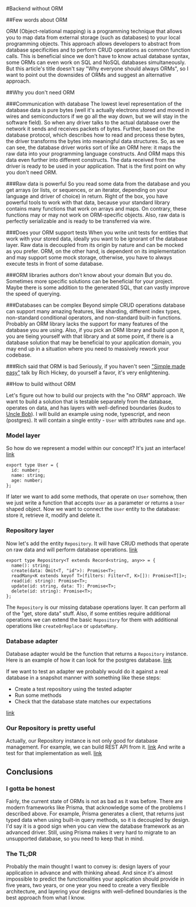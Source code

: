 #Backend without ORM

##Few words about ORM

ORM (Object-relational mapping) is a programming technique that allows you to map data from external storage (such as databases) to your local programming objects.
This approach allows developers to abstract from database specificities and to perform CRUD operations as common function calls. This is beneficial since we don't have to know actual database syntax, some ORMs can even work on SQL and NoSQL databases simultaneously.
But this article's title doesn't say "Why everyone should always ORMs", so I want to point out the downsides of ORMs and suggest an alternative approach.

##Why you don't need ORM

###Communication with database
The lowest level representation of the database data is pure bytes (well it's actually electrons stored and moved in wires and semiconductors if we go all the way down, but we will stay in the software field). So when any driver talks to the actual database over the network it sends and receives packets of bytes. Further, based on the database protocol, which describes how to read and process these bytes, the driver transforms the bytes into meaningful data structures. So, as we can see, the database driver works sort of like an ORM here: it maps the raw data into your programming language constructs. And ORM maps this data even further into different constructs. The data received from the driver is ready to be used in your application. That is the first point on why you don't need ORM.

###Raw data is powerful
So you read some data from the database and you get arrays (or lists, or sequences, or an iterator, depending on your language and driver of choice) in return. Right of the box, you have powerful tools to work with that data, because your standard library contains many functions that work on arrays and maps. On contrary, these functions may or may not work on ORM-specific objects. Also, raw data is perfectly serializable and is ready to be transferred via wire.

###Does your ORM support tests
When you write unit tests for entities that work with your stored data, ideally you want to be ignorant of the database layer. Raw data is decoupled from its origin by nature and can be mocked as you prefer.
ORM, on the other hand, is dependent on its implementation and may support some mock storage, otherwise, you have to always execute tests in front of some database.

###ORM libraries authors don't know about your domain
But you do. Sometimes more specific solutions can be beneficial for your project. Maybe there is some addition to the generated SQL, that can vastly improve the speed of querying.

###Databases can be complex
Beyond simple CRUD operations database can support many amazing features, like sharding, different index types, non-standard conditional operators, and non-standard built-in functions. Probably an ORM library lacks the support for many features of the database you are using.
Also, if you pick an ORM library and build upon it, you are tieing yourself with that library and at some point, if there is a database solution that may be beneficial to your application domain, you may end up in a situation where you need to massively rework your codebase.

###Rich said that ORM is bad
Seriously, if you haven't seen ["Simple made easy"](https://www.youtube.com/watch?v=SxdOUGdseq4) talk by Rich Hickey, do yourself a favor, it's very enlightening.

##How to build without ORM

Let's figure out how to build our projects with the "no ORM" approach. We want to build a solution that is testable separately from the database, operates on data, and has layers with well-defined boundaries (kudos to [Uncle Bob](https://www.youtube.com/watch?v=o_TH-Y78tt4)).
I will build an example using node, typescript, and neon (postgres). It will contain a single entity - `User` with attributes `name` and `age`.

### Model layer

So how do we represent a model within our concept? It's just an interface!
[link](./src/models/user.ts)

```
export type User = {
  id: number;
  name: string;
  age: number;
};
```

If later we want to add some methods, that operate on `User` somehow, then we just write a function that accepts `User` as a parameter or returns a `User` shaped object.
Now we want to connect the `User` entity to the database: store it, retrieve it, modify and delete it.

### Repository layer
Now let's add the entity `Repository`. It will have CRUD methods that operate on raw data and will perform database operations.
[link](./src/types/dbAdapter.ts)

```
export type Repository<T extends Record<string, any>> = {
  name(): string;
  create(data: Omit<T, "id">): Promise<T>;
  readMany<K extends keyof T>(filters: Filter<T, K>[]): Promise<T[]>;
  read(id: string): Promise<T>;
  update(id: string, data: T): Promise<T>;
  delete(id: string): Promise<T>;
};
```
The `Repository` is our missing database operations layer. It can perform all of the "get, store data" stuff. Also, if some entities require additional operations we can extend the basic `Repository` for them with additional operations like `createOrReplace` or `updateMany`.

### Database adapter
Database adapter would be the function that returns a `Repository` instance. Here is an example of how it can look for the postgres database. [link](./src/db/adapter.ts)

If we want to test an adapter we probably would do it against a real database in a snapshot manner with something like these steps:
* Create a test repository using the tested adapter
* Run some methods
* Check that the database state matches our expectations

[link](./src/db/adapter.test.ts)


### Our Repository is pretty useful
Actually, our Repository instance is not only good for database management. For example, we can build REST API from it. [link](./src/server/generateApi.ts)
And write a test for that implementation as well. [link](./src/server/generateApi.test.ts)

## Conclusions

### I gotta be honest
Fairly, the current state of ORMs is not as bad as it was before. There are modern frameworks like Prisma, that acknowledge some of the problems I described above.
For example, Prisma generates a client, that returns just typed data when using built-in query methods, so it is decoupled by design.
I'd say it is a good sign when you can view the database framework as an advanced driver.
Still, using Prisma makes it very hard to migrate to an unsupported database, so you need to keep that in mind.

### The TL;DR
Probably the main thought I want to convey is: design layers of your application in advance and with thinking ahead. And since it's almost impossible to predict the functionalities your application should provide in five years, two years, or one year you need to create a very flexible architecture, and layering your designs with well-defined boundaries is the best approach from what I know.
